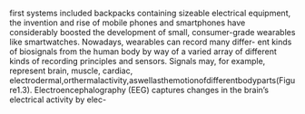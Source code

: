 first systems included backpacks containing sizeable electrical equipment, the invention and
rise of mobile phones and smartphones have considerably boosted the development of small,
consumer-grade wearables like smartwatches. Nowadays, wearables can record many differ-
ent kinds of biosignals from the human body by way of a varied array of different kinds of
recording principles and sensors. Signals may, for example, represent brain, muscle, cardiac,
electrodermal,orthermalactivity,aswellasthemotionofdifferentbodyparts(Figure1.3).
Electroencephalography (EEG) captures changes in the brain’s electrical activity by elec-